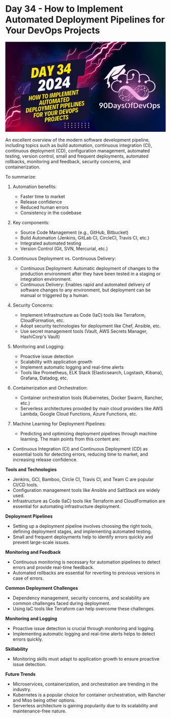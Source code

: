 # Day 34 - How to Implement Automated Deployment Pipelines for Your DevOps Projects
[![Watch the video](thumbnails/day34.png)](https://www.youtube.com/watch?v=XLES6Q5hr9c)

An excellent overview of the modern software development pipeline, including topics such as build automation, continuous integration (CI), continuous deployment (CD), configuration management, automated testing, version control, small and frequent deployments, automated rollbacks, monitoring and feedback, security concerns, and containerization.

To summarize:

1. Automation benefits:
   - Faster time to market
   - Release confidence
   - Reduced human errors
   - Consistency in the codebase

2. Key components:
   - Source Code Management (e.g., GitHub, Bitbucket)
   - Build Automation (Jenkins, GitLab CI, CircleCI, Travis CI, etc.)
   - Integrated automated testing
   - Version Control (Git, SVN, Mercurial, etc.)

3. Continuous Deployment vs. Continuous Delivery:
   - Continuous Deployment: Automatic deployment of changes to the production environment after they have been tested in a staging or integration environment.
   - Continuous Delivery: Enables rapid and automated delivery of software changes to any environment, but deployment can be manual or triggered by a human.

4. Security Concerns:
   - Implement Infrastructure as Code (IaC) tools like Terraform, CloudFormation, etc.
   - Adopt security technologies for deployment like Chef, Ansible, etc.
   - Use secret management tools (Vault, AWS Secrets Manager, HashiCorp's Vault)

5. Monitoring and Logging:
   - Proactive issue detection
   - Scalability with application growth
   - Implement automatic logging and real-time alerts
   - Tools like Prometheus, ELK Stack (Elasticsearch, Logstash, Kibana), Grafana, Datadog, etc.

6. Containerization and Orchestration:
   - Container orchestration tools (Kubernetes, Docker Swarm, Rancher, etc.)
   - Serverless architectures provided by main cloud providers like AWS Lambda, Google Cloud Functions, Azure Functions, etc.

7. Machine Learning for Deployment Pipelines:
   - Predicting and optimizing deployment pipelines through machine learning.
The main points from this content are:

* Continuous Integration (CI) and Continuous Deployment (CD) as essential tools for detecting errors, reducing time to market, and increasing release confidence.

**Tools and Technologies**

* Jenkins, GCI, Bamboo, Circle CI, Travis CI, and Team C are popular CI/CD tools.
* Configuration management tools like Ansible and SaltStack are widely used.
* Infrastructure as Code (IaC) tools like Terraform and CloudFormation are essential for automating infrastructure deployment.

**Deployment Pipelines**

* Setting up a deployment pipeline involves choosing the right tools, defining deployment stages, and implementing automated testing.
* Small and frequent deployments help to identify errors quickly and prevent large-scale issues.

**Monitoring and Feedback**

* Continuous monitoring is necessary for automation pipelines to detect errors and provide real-time feedback.
* Automated rollbacks are essential for reverting to previous versions in case of errors.

**Common Deployment Challenges**

* Dependency management, security concerns, and scalability are common challenges faced during deployment.
* Using IaC tools like Terraform can help overcome these challenges.

**Monitoring and Logging**

* Proactive issue detection is crucial through monitoring and logging.
* Implementing automatic logging and real-time alerts helps to detect errors quickly.

**Skillability**

* Monitoring skills must adapt to application growth to ensure proactive issue detection.

**Future Trends**

* Microservices, containerization, and orchestration are trending in the industry.
* Kubernetes is a popular choice for container orchestration, with Rancher and Miso being other options.
* Serverless architecture is gaining popularity due to its scalability and maintenance-free nature.
